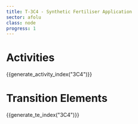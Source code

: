 ```yaml
---
title: T-3C4 - Synthetic Fertiliser Application
sector: afolu
class: node
progress: 1
---
```

# Activities

{{generate_activity_index("3C4")}}


# Transition Elements

{{generate_te_index("3C4")}}

